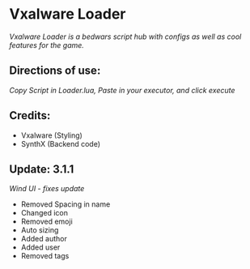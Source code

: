 # Vxalware Loader
*Vxalware Loader is a bedwars script hub with configs as well as cool features for the game.*
## Directions of use:
*Copy Script in Loader.lua, Paste in your executor, and click execute*
## Credits:
- Vxalware (Styling)
- SynthX (Backend code)
## Update: 3.1.1
*Wind UI - fixes update*
- Removed Spacing in name
- Changed icon
- Removed emoji
- Auto sizing
- Added author
- Added user
- Removed tags
